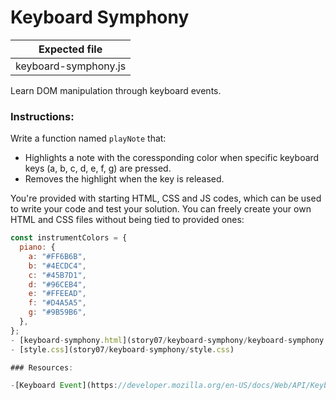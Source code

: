 # Keyboard Symphony

| Expected file        |
| -------------------- |
| keyboard-symphony.js |

Learn DOM manipulation through keyboard events.

### Instructions:

Write a function named `playNote` that:

- Highlights a note with the coressponding color when specific keyboard keys (a, b, c, d, e, f, g) are pressed.
- Removes the highlight when the key is released.

You're provided with starting HTML, CSS and JS codes, which can be used to write your code and test your solution. You can freely create your own HTML and CSS files without being tied to provided ones:

```js
const instrumentColors = {
  piano: {
    a: "#FF6B6B",
    b: "#4ECDC4",
    c: "#45B7D1",
    d: "#96CEB4",
    e: "#FFEEAD",
    f: "#D4A5A5",
    g: "#9B59B6",
  },
};
- [keyboard-symphony.html](story07/keyboard-symphony/keyboard-symphony.html)
- [style.css](story07/keyboard-symphony/style.css)

### Resources:

-[Keyboard Event](https://developer.mozilla.org/en-US/docs/Web/API/KeyboardEvent)

